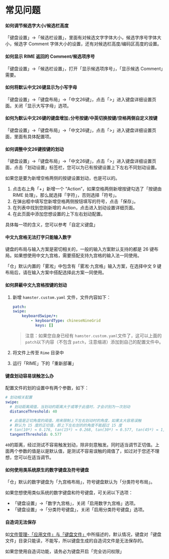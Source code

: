 # 常见问题

#### 如何调节候选字大小/候选栏高度

「键盘设置」->「候选栏设置」，里面有对候选文字字体大小，候选字序号字体大小，候选字 Comment 字体大小的设置，还有对候选栏高度/编码区高度的设置。

#### 如何显示 RIME 返回的 Comment/候选项序号

「键盘设置」->「候选栏设置」，打开「显示候选项序号」，「显示候选 Comment」需要。

#### 如何将默认中文26键显示为小写字母

「键盘设置」->「键盘布局」->「中文26键」，点击「>」进入键盘详细设置页面。关闭「显示大写字母」选项。

#### 如何为默认中文26键的键盘增加`;`分号按键/中英切换按键/空格两侧自定义按键

「键盘设置」->「键盘布局」->「中文26键」，点击「>」进入键盘详细设置页面，里面有具体配置项。

#### 如何调整中文26键按键的划动

「键盘设置」->「键盘布局」->「中文26键」，点击「>」进入键盘详细设置页面，点击「划动设置」标签栏，您可以为已有按键设置上下左右不同划动设置。

如果您是要为新增空格两侧的按键设置划动，也是可以的。

1. 点击右上角「+」新增一个 “Action”，如果空格两侧新增按键勾选了「按键由 RIME 处理」，那么就选择「字符」，否则选择「符号」。
2. 在弹出框中填写您新增空格两侧按钮填写的符号，点击「保存」。
3. 在列表中找到您刚新增的 Action，点击进入划动设置详细页面。
4. 在此页面中添加您想设置的上下左右划动配置。

具体每一项的含义，您可以参考「自定义键盘」

#### 中文九宫格无法打字只能输入数字

键盘的布局与输入方案是密切相关的，一般的输入方案默认支持的都是 26 键布局。如果想使用中文九宫格，需要搭配支持九宫格的输入法一同使用。

「仓」默认内置的「雾凇」中包含有「雾凇·九宫格」输入方案，在选择中文 9 键布局后，请在输入方案中搭配选择此方案一同使用。

#### 如何屏蔽中文九宫格按键的划动

1. 新增 `hamster.custom.yaml` 文件，文件内容如下：

    ```yaml
    patch:
    swipe:
        keyboardSwipe/+:
            - keyboardType: chineseNineGrid
              keys: []
    ```

    > 注意：如果您自身已经有 `hamster.custom.yaml`文件了，这可以上面的 `patch`以下内容（不包含 `patch`，注意缩进）添加到自己的配置文件中。

2. 将文件上传至 `Rime` 目录中
3. 运行「RIME」下的「重新部署」

#### 键盘划动容易误触怎么办

配置文件的划的设置中有两个参数，如下：

```yaml
# 划动相关配置
swipe:
  # 划动距离阈值，当划动的距离大于或等于此值时，才会识别为一次划动
  distanceThreshold: 40

  # 此值是正切角度的阈值，用来限制上下左右划动时的角度，如果太大容易误触
  # 默认为 15 度的正切值，即上下左右划的的角度不能超过 15 度
  # tan(10º) ≈ 0.176, tan(15º) ≈ 0.268, tan(30º) ≈ 0.577, tan(45º) = 1, tan(60º) ≈ 1.732
  tangentThreshold: 0.577
```

`40`的距离，经过测试不容易触发划动，除非刻意触发。同时适当调节正切值。上面两个参数的值是以是默认值，是测试不容易误触的阈值了，如过对于您还不理想，您可以在适当调节。


#### 如何使用类系统原生的数字键盘及符号键盘

「仓」默认的数字键盘为「九宫格布局」，符号键盘默认为「分类符号布局」。

如果您想使用类似系统的数字键盘和符号键盘，可关闭以下选项：

* 「键盘设置」->「数字九宫格」，关闭「启用数字九宫格」选项。
* 「键盘设置」->「分类符号键盘」，关闭「启用分类符号键盘」选项。


#### 自造词无法保存

如[文件管理-「应用文件」与「键盘文件」](FilesManager.html#应用文件与键盘文件)中所描述的，默认情况，键盘对「键盘文件」目录只能读，不能写，所以键盘生成的自造词文件是无法保存的。

如果您使用自造词功能，请务必为键盘开启「完全访问权限」
